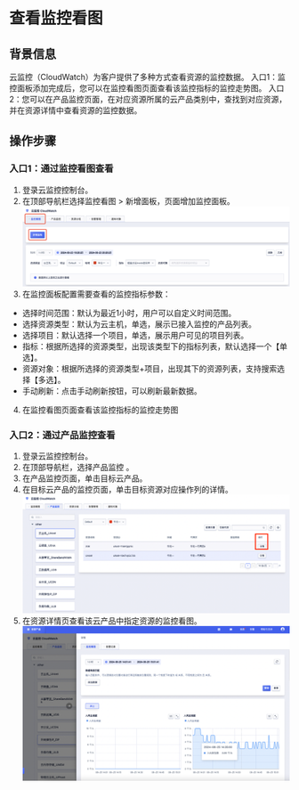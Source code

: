 # 查看监控看图
## 背景信息
云监控（CloudWatch）为客户提供了多种方式查看资源的监控数据。
入口1：监控面板添加完成后，您可以在监控看图页面查看该监控指标的监控走势图。
入口2：您可以在产品监控页面，在对应资源所属的云产品类别中，查找到对应资源，并在资源详情中查看资源的监控数据。
## 操作步骤
### 入口1：通过监控看图查看
1. 登录云监控控制台。
2. 在顶部导航栏选择监控看图 > 新增面板，页面增加监控面板。
![Image text](https://github.com/UCloudDoc-Team/cloudwatch/blob/master/images/2.jpg.png)
3. 在监控面板配置需要查看的监控指标参数：
- 选择时间范围：默认为最近1小时，用户可以自定义时间范围。
- 选择资源类型：默认为云主机，单选，展示已接入监控的产品列表。
- 选择项目：默认选择一个项目，单选，展示用户可见的项目列表。
- 指标：根据所选择的资源类型，出现该类型下的指标列表，默认选择一个【单选】。
- 资源对象：根据所选择的资源类型+项目，出现其下的资源列表，支持搜索选择【多选】。
- 手动刷新：点击手动刷新按钮，可以刷新最新数据。
4. 在监控看图页面查看该监控指标的监控走势图

### 入口2：通过产品监控查看
1. 登录云监控控制台。
2. 在顶部导航栏，选择产品监控 。
3. 在产品监控页面，单击目标云产品。
4. 在目标云产品的监控页面，单击目标资源对应操作列的详情。
![Image text](https://github.com/UCloudDoc-Team/cloudwatch/blob/master/images/3.jpg.png)
5. 在资源详情页查看该云产品中指定资源的监控看图。
![Image text](https://github.com/UCloudDoc-Team/cloudwatch/blob/master/images/4.png)
